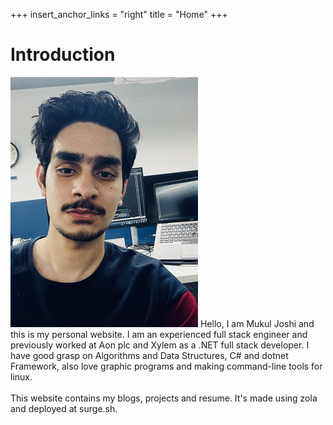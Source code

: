 +++
insert_anchor_links = "right"
title = "Home"
+++

# Introduction

![image](mukul.jpg#start)
Hello, I am Mukul Joshi and this is my personal website. I am an experienced full stack engineer and previously worked at Aon plc and Xylem as a .NET full stack
developer. I have good grasp on Algorithms and Data Structures, C# and dotnet
Framework, also love graphic programs and making command-line tools for linux.
<br>
<br>
This website contains my blogs, projects and resume. It's made using zola and
deployed at surge.sh.


